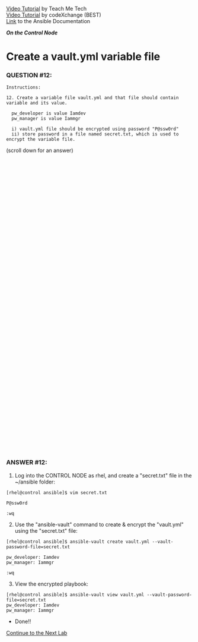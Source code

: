 <a href="https://www.youtube.com/watch?v=Hfdhnn3bHdw&list=PLYB6dfdhWDePZf4fd4YgGGtSX_vHKv5vz&index=15">Video Tutorial</a> by Teach Me Tech \
<a href="https://www.youtube.com/watch?v=ZRWzucbEoVU&list=PLL_setXLS0tiYMipvQI4oUGkJwhOhn42J&index=12">Video Tutorial</a> by codeXchange (BEST) \
<a href="https://docs.ansible.com/ansible/latest/vault_guide/vault_using_encrypted_content.html#passing-a-single-password">Link</a> to the Ansible Documentation

***On the Control Node***

# Create a vault.yml variable file
### QUESTION #12:
```
Instructions:

﻿12. Create a variable file vault.yml and that file should contain variable and its value.

  pw_developer is value Iamdev
  pw_manager is value Iammgr

  i) vault.yml file should be encrypted using password "P@ssw0rd"
  ii) store password in a file named secret.txt, which is used to encrypt the variable file.
```

(scroll down for an answer)
<br/><br/><br/><br/><br/><br/><br/><br/><br/><br/><br/><br/><br/><br/><br/><br/><br/><br/><br/><br/><br/><br/><br/><br/>
<br/><br/><br/><br/><br/><br/><br/><br/><br/><br/><br/><br/><br/><br/><br/><br/><br/><br/><br/><br/><br/><br/><br/><br/>

### ANSWER #12:
1) Log into the CONTROL NODE as rhel, and create a "secret.txt" file in the ~/ansible folder:
```
[rhel@control ansible]$ vim secret.txt

P@ssw0rd

:wq
```

2) Use the "ansible-vault" command to create & encrypt the "vault.yml" using the "secret.txt" file:
```
[rhel@control ansible]$ ansible-vault create vault.yml --vault-password-file=secret.txt

pw_developer: Iamdev
pw_manager: Iammgr

:wq
``` 

3) View the encrypted playbook:
```
[rhel@control ansible]$ ansible-vault view vault.yml --vault-password-file=secret.txt
pw_developer: Iamdev
pw_manager: Iammgr
```

* Done!!

[Continue to the Next Lab](13_users_yml_(HARD).md)
